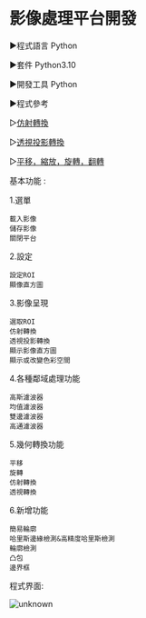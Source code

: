 # 影像處理平台開發


►程式語言 Python

►套件 Python3.10

►開發工具 Python

►程式參考

  ▻[仿射轉換](https://blog.csdn.net/zh_jessica/article/details/77946346)
  
  ▻[透視投影轉換](https://twgreatdaily.com/Y293SW4BMH2_cNUgG4MZ.html)
  
  ▻[平移，縮放，旋轉，翻轉](https://blog.csdn.net/zh_jessica/article/details/77946346)

基本功能 :

1.選單

    載入影像 
    儲存影像
    關閉平台
2.設定

    設定ROI
  	顯像直方圖
    
3.影像呈現

  	選取ROI
  	仿射轉換
  	透視投影轉換
  	顯示影像直方圖
    顯示或改變色彩空間
4.各種鄰域處理功能

  	高斯濾波器
  	均值濾波器
  	雙邊濾波器
    高通濾波器    
5.幾何轉換功能

    平移
    旋轉
    仿射轉換
    透視轉換
6.新增功能

    簡易輪廓
    哈里斯邊緣檢測&高精度哈里斯檢測
    輪廓檢測
    凸包
    邊界框

程式界面:

![unknown](https://user-images.githubusercontent.com/105743397/168988021-9fbfdcee-5eea-46a1-9cb0-693a73e737dd.png)

